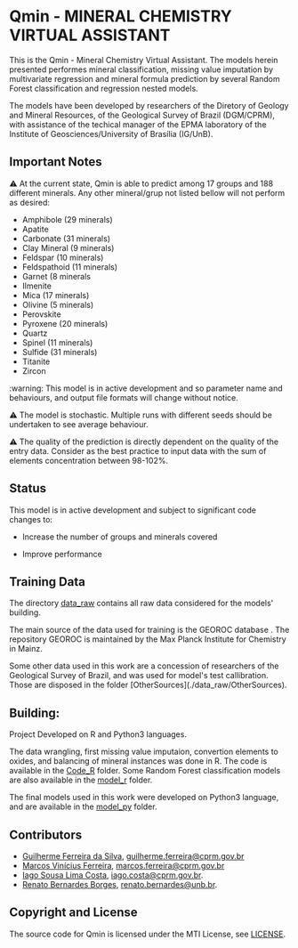 # Qmin - MINERAL CHEMISTRY VIRTUAL ASSISTANT

This is the Qmin - Mineral Chemistry Virtual Assistant. The models herein
presented performes mineral classification, missing value imputation by multivariate
regression and mineral formula prediction by several Random Forest classification
and regression nested  models.

The models have been developed by researchers of the Diretory of Geology and Mineral
Resources, of the Geological Survey of Brazil (DGM/CPRM), with assistance of the techical 
manager of the EPMA laboratory of the Institute of Geosciences/University of Brasília (IG/UnB).

## Important Notes

:warning: At the current state, Qmin is able to predict among 17 groups and 188 different minerals.
Any other mineral/grup not listed bellow will not perform as desired:

* Amphibole (29 minerals)
* Apatite
* Carbonate (31 minerals)
* Clay Mineral (9 minerals)
* Feldspar (10 minerals)
* Feldspathoid (11 minerals)
* Garnet (8 minerals
* Ilmenite
* Mica (17 minerals)
* Olivine (5 minerals)
* Perovskite
* Pyroxene (20 minerals)
* Quartz
* Spinel (11 minerals)
* Sulfide (31 minerals)
* Titanite
* Zircon
<p>
:warning: This model is in active development and so parameter name and
behaviours, and output file formats will change without notice.

:warning: The model is stochastic. Multiple runs with different seeds should be
undertaken to see average behaviour.

:warning: The quality of the prediction is directly
dependent on the quality of the entry data. Consider as the best practice to input
data with the sum of elements concentration between 98-102%.

## Status

This model is in active development and subject to significant code changes
to:

- Increase the number of groups and minerals covered

- Improve performance

## Training Data

The directory [data_raw](./data_raw) contains all raw data considered for the models' building.
<p>
The main source of the data used for training is the GEOROC database <http://georoc.mpch-mainz.gwdg.de/georoc/>.
The repository GEOROC is maintained by the Max Planck Institute for Chemistry in Mainz.
<p>
Some other data used in this work are a concession of researchers of the Geological Survey of Brazil,
and was used for model's test callibration. Those are disposed in the folder [OtherSources](./data_raw/OtherSources).

## Building:

Project Developed on R and Python3 languages.<p>

The data wrangling, first missing value imputaion, convertion elements to oxides, and balancing of mineral instances was done in R.
The code is available in the [Code_R](./Code_R) folder. Some Random Forest classification models are also available in the [model_r](./model_r) folder.

The final models used in this work were developed on Python3 language, and are available in the [model_py](./model_py) folder.

## Contributors

* [Guilherme Ferreira da Silva](http://buscatextual.cnpq.br/buscatextual/visualizacv.do?id=K4452179T4&idiomaExibicao=2), guilherme.ferreira@cprm.gov.br
* [Marcos Vinícius Ferreira](http://buscatextual.cnpq.br/buscatextual/visualizacv.do?id=K4331039T8&idiomaExibicao=2), marcos.ferreira@cprm.gov.br
* [Iago Sousa Lima Costa](http://buscatextual.cnpq.br/buscatextual/visualizacv.do?id=K4360736A0&idiomaExibicao=2), iago.costa@cprm.gov.br.
* [Renato Bernardes Borges](http://buscatextual.cnpq.br/buscatextual/visualizacv.do?id=K4272197D7&idiomaExibicao=2), renato.bernardes@unb.br.

## Copyright and License

The source code for Qmin is licensed under the MTI License, see [LICENSE](LICENSE).
